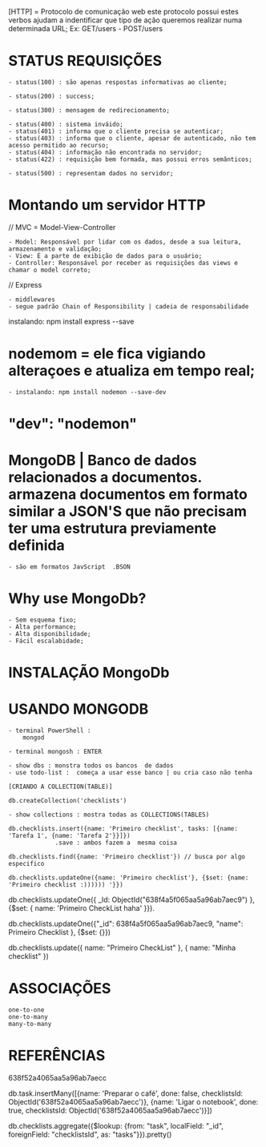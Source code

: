 [HTTP] = Protocolo de comunicação web
este protocolo possui <verbos> estes verbos ajudam a indentificar
que tipo de ação queremos realizar numa determinada URL;
Ex: GET/users - POST/users

# STATUS REQUISIÇÕES

    - status(100) : são apenas respostas informativas ao cliente;

    - status(200) : success;

    - status(300) : mensagem de redirecionamento;

    - status(400) : sistema inváido;
    - status(401) : informa que o cliente precisa se autenticar;
    - status(403) : informa que o cliente, apesar de autenticado, não tem acesso permitido ao recurso;
    - status(404) : informação não encontrada no servidor;
    - status(422) : requisição bem formada, mas possui erros semânticos;

    - status(500) : representam dados no servidor;

# Montando um servidor HTTP

// MVC = Model-View-Controller

    - Model: Responsável por lidar com os dados, desde a sua leitura, armazenamento e validação;
    - View: É a parte de exibição de dados para o usuário;
    - Controller: Responsável por receber as requisições das views e chamar o model correto;

// Express

    - middlewares
    - segue padrão Chain of Responsibility | cadeia de responsabilidade

instalando: npm install express --save

# nodemom = ele fica vigiando alteraçoes e atualiza em tempo real;

    - instalando: npm install nodemon --save-dev

# "dev": "nodemon"

# MongoDB | Banco de dados relacionados a documentos. armazena documentos em formato similar a JSON'S que não precisam ter uma estrutura previamente definida

    - são em formatos JavScript  .BSON

# Why use MongoDb?

    - Sem esquema fixo;
    - Alta performance;
    - Alta disponibilidade;
    - Fácil escalabidade;

# INSTALAÇÃO MongoDb

# USANDO MONGODB

    - terminal PowerShell :
        mongod

    - terminal mongosh : ENTER

    - show dbs : monstra todos os bancos  de dados
    - use todo-list :  começa a usar esse banco | ou cria caso não tenha

    [CRIANDO A COLLECTION(TABLE)]

    db.createCollection('checklists')

    - show collections : mostra todas as COLLECTIONS(TABLES)

    db.checklists.insert({name: 'Primeiro checklist', tasks: [{name: 'Tarefa 1', {name: 'Tarefa 2'}}]})
                 .save : ambos fazem a  mesma coisa

    db.checklists.find({name: 'Primeiro checklist'}) // busca por algo especifico

    db.checklists.updateOne({name: 'Primeiro checklist'}, {$set: {name: 'Primeiro checklist :)))))) '}})

db.checklists.updateOne({ \_Id: ObjectId("638f4a5f065aa5a96ab7aec9") }, {$set: { name: 'Primeiro CheckList haha' }}).

db.checklists.updateOne({"\_id": 638f4a5f065aa5a96ab7aec9, "name": Primeiro Checklist }, {$set: {}})

db.checklists.update({ name: "Primeiro CheckList" }, { name: "Minha checklist" })

# ASSOCIAÇÕES

    one-to-one
    one-to-many
    many-to-many

# REFERÊNCIAS

638f52a4065aa5a96ab7aecc

db.task.insertMany([{name: 'Preparar o café', done: false, checklistsId: ObjectId('638f52a4065aa5a96ab7aecc')}, {name: 'Ligar o notebook', done: true, checklistsId: ObjectId('638f52a4065aa5a96ab7aecc')}])


db.checklists.aggregate({$lookup: {from: "task", localField: "_id", foreignField: "checklistsId", as: "tasks"}}).pretty()